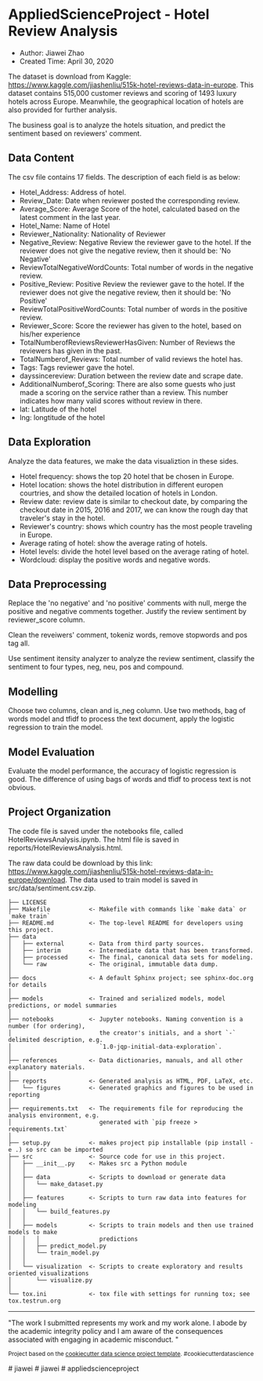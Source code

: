 AppliedScienceProject - Hotel Review Analysis
==============================
* Author: Jiawei Zhao
* Created Time: April 30, 2020

The dataset is download from Kaggle: https://www.kaggle.com/jiashenliu/515k-hotel-reviews-data-in-europe.
This dataset contains 515,000 customer reviews and scoring of 1493 luxury hotels across Europe. Meanwhile, the geographical location of hotels are also provided for further analysis.

The business goal is to analyze the hotels situation, and predict the sentiment based on reviewers' comment.  

Data Content
-------------
The csv file contains 17 fields. The description of each field is as below:

* Hotel_Address: Address of hotel.
* Review_Date: Date when reviewer posted the corresponding review.
* Average_Score: Average Score of the hotel, calculated based on the latest comment in the last year.
* Hotel_Name: Name of Hotel
* Reviewer_Nationality: Nationality of Reviewer
* Negative_Review: Negative Review the reviewer gave to the hotel. If the reviewer does not give the negative review, then it should be: 'No Negative'
* ReviewTotalNegativeWordCounts: Total number of words in the negative review.
* Positive_Review: Positive Review the reviewer gave to the hotel. If the reviewer does not give the negative review, then it should be: 'No Positive'
* ReviewTotalPositiveWordCounts: Total number of words in the positive review.
* Reviewer_Score: Score the reviewer has given to the hotel, based on his/her experience
* TotalNumberofReviewsReviewerHasGiven: Number of Reviews the reviewers has given in the past.
* TotalNumberof_Reviews: Total number of valid reviews the hotel has.
* Tags: Tags reviewer gave the hotel.
* dayssincereview: Duration between the review date and scrape date.
* AdditionalNumberof_Scoring: There are also some guests who just made a scoring on the service rather than a review. This number indicates how many valid scores without review in there.
* lat: Latitude of the hotel
* lng: longtitude of the hotel

Data Exploration
------------------
Analyze the data features, we make the data visualiztion in these sides.
* Hotel frequency: shows the top 20 hotel that be chosen in Europe.
* Hotel location: shows the hotel distribution in different europen courtries, and show the detailed location of hotels in London.
* Review date: review date is similar to checkout date, by comparing the checkout date in 2015, 2016 and 2017, we can know the rough day that traveler's stay in the hotel.
* Reviewer's country: shows which country has the most people traveling in Europe.
* Average rating of hotel: show the average rating of hotels.
* Hotel levels: divide the hotel level based on the average rating of hotel.
* Wordcloud: display the positive words and negative words.

Data Preprocessing
-------------------
Replace the 'no negative' and 'no positive' comments with null, merge the positive and negative comments together. Justify the review sentiment by reviewer_score column.

Clean the reveiwers' comment, tokeniz words, remove stopwords and pos tag all. 

Use sentiment itensity analyzer to analyze the review sentiment, classify the sentiment to four types, neg, neu, pos and compound.

Modelling
---------
Choose two columns, clean and is_neg column. Use two methods, bag of words model and tfidf to process the text document, apply the logistic regression to train the model.  

Model Evaluation
-----------------
Evaluate the model performance, the accuracy of logistic regression is good. The difference of using bags of words and tfidf to process text is not obvious.

Project Organization
------------
The code file is saved under the notebooks file, called HotelReviewsAnalysis.ipynb. The html file is saved in reports/HotelReviewsAnalysis.html.

The raw data could be download by this link: https://www.kaggle.com/jiashenliu/515k-hotel-reviews-data-in-europe/download.
The data used to train model is saved in src/data/sentiment.csv.zip. 

    ├── LICENSE
    ├── Makefile           <- Makefile with commands like `make data` or `make train`
    ├── README.md          <- The top-level README for developers using this project.
    ├── data
    │   ├── external       <- Data from third party sources.
    │   ├── interim        <- Intermediate data that has been transformed.
    │   ├── processed      <- The final, canonical data sets for modeling.
    │   └── raw            <- The original, immutable data dump.
    │
    ├── docs               <- A default Sphinx project; see sphinx-doc.org for details
    │
    ├── models             <- Trained and serialized models, model predictions, or model summaries
    │
    ├── notebooks          <- Jupyter notebooks. Naming convention is a number (for ordering),
    │                         the creator's initials, and a short `-` delimited description, e.g.
    │                         `1.0-jqp-initial-data-exploration`.
    │
    ├── references         <- Data dictionaries, manuals, and all other explanatory materials.
    │
    ├── reports            <- Generated analysis as HTML, PDF, LaTeX, etc.
    │   └── figures        <- Generated graphics and figures to be used in reporting
    │
    ├── requirements.txt   <- The requirements file for reproducing the analysis environment, e.g.
    │                         generated with `pip freeze > requirements.txt`
    │
    ├── setup.py           <- makes project pip installable (pip install -e .) so src can be imported
    ├── src                <- Source code for use in this project.
    │   ├── __init__.py    <- Makes src a Python module
    │   │
    │   ├── data           <- Scripts to download or generate data
    │   │   └── make_dataset.py
    │   │
    │   ├── features       <- Scripts to turn raw data into features for modeling
    │   │   └── build_features.py
    │   │
    │   ├── models         <- Scripts to train models and then use trained models to make
    │   │   │                 predictions
    │   │   ├── predict_model.py
    │   │   └── train_model.py
    │   │
    │   └── visualization  <- Scripts to create exploratory and results oriented visualizations
    │       └── visualize.py
    │
    └── tox.ini            <- tox file with settings for running tox; see tox.testrun.org


--------

"The work I submitted represents my work and my work alone.  I abode by the academic integrity policy and I am aware of the consequences associated with engaging in academic misconduct. "

<p><small>Project based on the <a target="_blank" href="https://drivendata.github.io/cookiecutter-data-science/">cookiecutter data science project template</a>. #cookiecutterdatascience</small></p>
# jiawei
# jiawei
# appliedscienceproject
